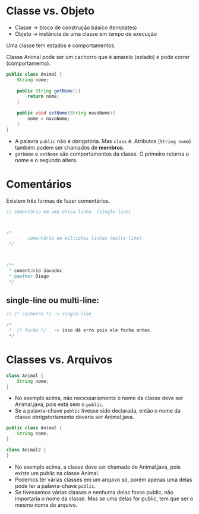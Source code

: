 # Classe vs. Objeto

- Classe -> bloco de construção básico (templates)
- Objeto -> instância de uma classe em tempo de execução

Uma classe tem estados e comportamentos.

Classe Animal pode ser um cachorro que é amarelo (estado) e pode correr (comportamento).

```java
public class Animal {
    String nome;
    
    public String getNome(){
        return nome;
    }
    
    public void setNome(String novoNome){
        nome = novoNome;   
    }
}
```

- A palavra `public` não é obrigatória. Mas `class` é. Atributos (`String nome`) também
  podem ser chamados de **membros**.
- `getNome` e `setNome` são comportamentos da classe. O primeiro retorna o nome e
  o segundo altera.
  
# Comentários

Existem três formas de fazer comentários.

```java
// comentário em uma única linha  (single-line)



/*
        comentário em múltiplas linhas (multi-line)
 */



/**
 * comentário Javadoc
 * @author Diego
 */
```

## single-line ou multi-line:

```java
// /* cachorro */ -> single-line

/*
 *  /* furão */   -> isso dá erro pois ele fecha antes.    
 */
```

# Classes vs. Arquivos

```java
class Animal {
    String nome;
}
```

- No exemplo acima, não necessariamente o nome da classe deve ser Animal.java, pois está sem o
`public`.
- Se a palavra-chave `public` tivesse sido declarada, então o nome da classe
obrigatoriamente deveria ser Animal.java.

```java
public class Animal {
    String nome;
}

class Animal2 {
}
```

- No exemplo acima, a classe deve ser chamada de Animal.java, pois existe um public na classe Animal.
- Podemos ter várias classes em um arquivo só, porém apenas uma delas pode ter a
palavra-chave `public`.
- Se tivessemos várias classes e nenhuma delas fosse public, não importaria o nome da classe.
Mas se uma delas for public, tem que ser o mesmo nome do arquivo.

